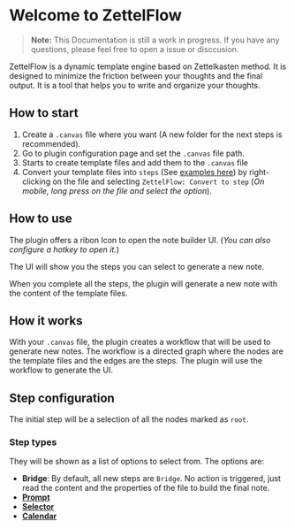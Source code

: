 # Welcome to ZettelFlow
> **Note:** This Documentation is still a work in progress. If you have any questions, please feel free to open a issue or disccusion.

ZettelFlow is a dynamic template engine based on Zettelkasten method. It is designed to minimize the friction between your thoughts and the final output. It is a tool that helps you to write and organize your thoughts.

## How to start
1. Create a `.canvas` file where you want (A new folder for the next steps is recommended).
2. Go to plugin configuration page and set the `.canvas` file path.
3. Starts to create template files and add them to the `.canvas` file 
4. Convert your template files into `steps` (See [examples here](https://github.com/RafaelGB/Obsidian-ZettelFlow/tree/main/WorkFlow%20Test)) by right-clicking on the file and selecting `ZettelFlow: Convert to step` (*On mobile, long press on the file and select the option*).

## How to use
The plugin offers a ribon Icon to open the note builder UI. (*You can also configure a hotkey to open it.*)

The UI will show you the steps you can select to generate a new note.

When you complete all the steps, the plugin will generate a new note with the content of the template files.

## How it works
With your `.canvas` file, the plugin creates a workflow that will be used to generate new notes. The workflow is a directed graph where the nodes are the template files and the edges are the steps. The plugin will use the workflow to generate the UI.

## Step configuration
The initial step will be a selection of all the nodes marked as `root`.

### Step types
They will be shown as a list of options to select from. The options are:

- **Bridge**: By default, all new steps are `Bridge`. No action is triggered, just read the content and the properties of the file to build the final note.
- **[Prompt](./steps/PromptStep.md)**
- **[Selector](./steps/SelectorStep.md)**
- **[Calendar](./steps/CalendarStep.md)**

